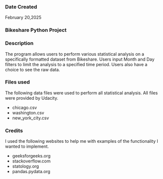 ### Date Created
February 20,2025

### Bikeshare Python Project


### Description
The program allows users to perform various statistical analysis on a specifically formatted dataset from Bikeshare. Users input Month and Day filters to limit the analysis to a specified time period. Users also have a choice to see the raw data.

### Files used
The following data files were used to perform all statistical analysis. All files were provided by Udacity.
* chicago.csv
* washington.csv
* new_york_city.csv 

### Credits
I used the following websites to help me with examples of the functionality I wanted to implement.
* geeksforgeeks.org
* stackoverflow.com
* statology.org
* pandas.pydata.org

